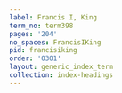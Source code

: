 ```yaml
---
label: Francis I, King
term_no: term398
pages: '204'
no_spaces: FrancisIKing
pid: francisiking
order: '0301'
layout: generic_index_term
collection: index-headings
---
```

